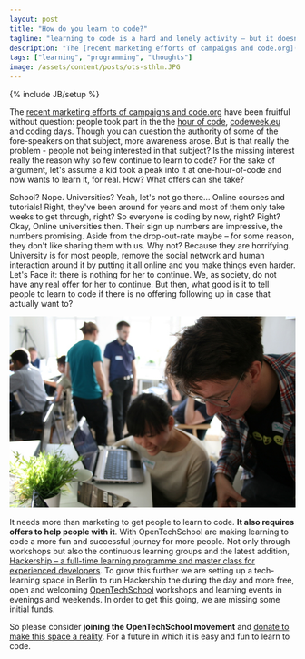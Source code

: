 ```yaml
---
layout: post
title: "How do you learn to code?"
tagline: "learning to code is a hard and lonely activity – but it doesn't have to be that way"
description: "The [recent marketing efforts of campaigns and code.org](http://techcrunch.com/2013/12/08/obama-celebrities-politicians-and-tech-cos-come-together-to-launch-computer-science-education-push/) have been fruitful without question: people took part in the the [hour of code](http://code.org/hourofcode), [codeweek.eu](http://codeweek.eu/) and coding days. Though you can question the authority of some of the fore-speakers on that subject, more awareness arose. But is that really the problem - people not being interested in that subject? Is the missing interest really the reason why so few continue to learn to code? For the sake of argument, let's assume a kid took a peak into it at one-hour-of-code and now wants to learn it, for real. How? What offers can she take?"
tags: ["learning", "programming", "thoughts"]
image: /assets/content/posts/ots-sthlm.JPG
---
```

{% include JB/setup %}

The [recent marketing efforts of campaigns and code.org](http://techcrunch.com/2013/12/08/obama-celebrities-politicians-and-tech-cos-come-together-to-launch-computer-science-education-push/) have been fruitful without question: people took part in the the [hour of code](http://code.org/hourofcode), [codeweek.eu](http://codeweek.eu/) and coding days. Though you can question the authority of some of the fore-speakers on that subject, more awareness arose. But is that really the problem - people not being interested in that subject? Is the missing interest really the reason why so few continue to learn to code? For the sake of argument, let's assume a kid took a peak into it at one-hour-of-code and now wants to learn it, for real. How? What offers can she take?

School? Nope. Universities? Yeah, let's not go there... Online courses and tutorials! Right, they've been around for years and most of them only take weeks to get through, right? So everyone is coding by now, right? Right? Okay, Online universities then. Their sign up numbers are impressive, the numbers promising. Aside from the drop-out-rate maybe – for some reason, they don't like sharing them with us. Why not? Because they are horrifying. University is for most people, remove the social network and human interaction around it by putting it all online and you make things even harder. Let's  Face it: there is nothing for her to continue. We, as society, do not have any real offer for her to continue. But then, what good is it to tell people to learn to code if there is no offering following up in case that actually want to?

![Python at OpenTechSchool Stockholm](/assets/content/posts/ots-sthlm.JPG)

It needs more than marketing to get people to learn to code. **It also requires offers to help people with it**. With OpenTechSchool are making learning to code a more fun and successful journey for more people. Not only through workshops but also the continuous learning groups and the latest addition, [Hackership – a full-time learning programme and master class for experienced developers](http://www.hackership.org). To grow this further we are setting up a tech-learning space in Berlin to run Hackership the during the day and more free, open and welcoming [OpenTechSchool](http://www.opentechschool.org/) workshops and learning events in evenings and weekends. In order to get this going, we are missing some initial funds.

So please consider **joining the OpenTechSchool movement** and [donate to make this space a reality](http://www.indiegogo.com/projects/an-apprenticeship-for-hackers-a-hackership/x/3944401). For a future in which it is easy and fun to learn to code.